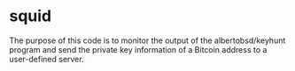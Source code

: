 # squid
 The purpose of this code is to monitor the output of the albertobsd/keyhunt program and send the private key information of a Bitcoin address to a user-defined server.
